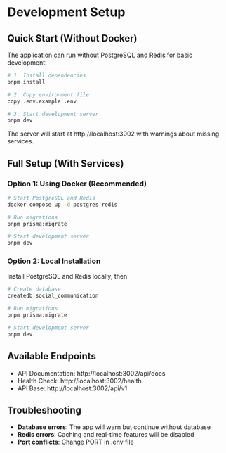 # Development Setup

## Quick Start (Without Docker)

The application can run without PostgreSQL and Redis for basic development:

```bash
# 1. Install dependencies
pnpm install

# 2. Copy environment file
copy .env.example .env

# 3. Start development server
pnpm dev
```

The server will start at http://localhost:3002 with warnings about missing services.

## Full Setup (With Services)

### Option 1: Using Docker (Recommended)

```bash
# Start PostgreSQL and Redis
docker compose up -d postgres redis

# Run migrations
pnpm prisma:migrate

# Start development server
pnpm dev
```

### Option 2: Local Installation

Install PostgreSQL and Redis locally, then:

```bash
# Create database
createdb social_communication

# Run migrations
pnpm prisma:migrate

# Start development server
pnpm dev
```

## Available Endpoints

- API Documentation: http://localhost:3002/api/docs
- Health Check: http://localhost:3002/health
- API Base: http://localhost:3002/api/v1

## Troubleshooting

- **Database errors**: The app will warn but continue without database
- **Redis errors**: Caching and real-time features will be disabled
- **Port conflicts**: Change PORT in .env file
